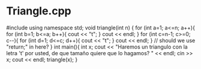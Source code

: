 # Triangle.cpp
#include <iostream>
using namespace std;
  void triangle(int n) {
      for (int a=1; a<=n; a++){
        for (int b=1; b<=a; b++){
          cout << "t";
        }
        cout << endl;
      }
      for (int c=n-1; c>=0; c--){
          for (int d=1; d<=c; d++){
              cout << "t";
          }
          cout << endl;
      }
      // should we use "return;" in here?
  }
int main(){
  int x;
  cout << "Haremos un triangulo con la letra 't' por usted, de que tamaño quiere que lo hagamos? " << endl;
  cin >> x;
  cout << endl;
  triangle(x);
}
